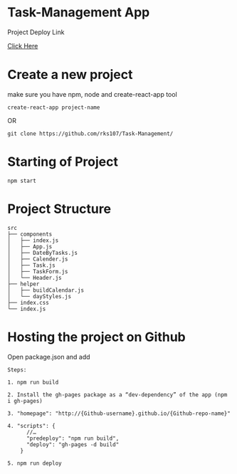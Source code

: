 
# Task-Management App

Project Deploy Link

<a href="https://task-manager-843ac.web.app/">Click Here </a>


# Create a new project

make sure you have npm, node and create-react-app tool

```
create-react-app project-name
```

OR

```
git clone https://github.com/rks107/Task-Management/
```

# Starting of Project

```
npm start
```

# Project Structure

```
src
├── components
│   ├── index.js
│   ├── App.js
│   ├── DateByTasks.js
│   ├── Calender.js
│   ├── Task.js
│   ├── TaskForm.js
│   └── Header.js
├── helper
│   ├── buildCalendar.js
│   └── dayStyles.js
├── index.css
└── index.js
```

# Hosting the project on Github

Open package.json and add

```
Steps:

1. npm run build

2. Install the gh-pages package as a “dev-dependency” of the app (npm i gh-pages)

3. "homepage": "http://{Github-username}.github.io/{Github-repo-name}"

4. "scripts": {
      //…
      "predeploy": "npm run build",
      "deploy": "gh-pages -d build"
    }

5. npm run deploy
  
```


